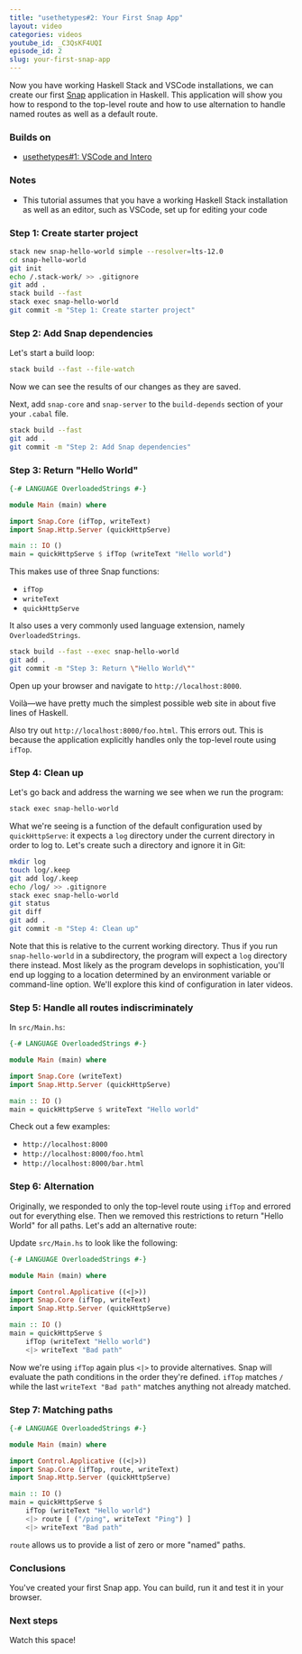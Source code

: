 ```yaml
---
title: "usethetypes#2: Your First Snap App"
layout: video
categories: videos
youtube_id: _C3QsKF4UQI
episode_id: 2
slug: your-first-snap-app
---
```

Now you have working Haskell Stack and VSCode installations, we can
create our first [Snap][snap-framework] application in Haskell. This
application will show you how to respond to the top-level route and how
to use alternation to handle named routes as well as a default route.

### Builds on

* [usethetypes#1: VSCode and Intero][001-vscode-intero]

### Notes

* This tutorial assumes that you have a working Haskell Stack installation as well as an editor, such as VSCode, set up for editing your code

### Step 1: Create starter project

```bash
stack new snap-hello-world simple --resolver=lts-12.0
cd snap-hello-world
git init
echo /.stack-work/ >> .gitignore
git add .
stack build --fast
stack exec snap-hello-world
git commit -m "Step 1: Create starter project"
```

### Step 2: Add Snap dependencies

Let's start a build loop:

```bash
stack build --fast --file-watch
```

Now we can see the results of our changes as they are saved.

Next, add `snap-core` and `snap-server` to the `build-depends` section
of your your `.cabal` file.

```bash
stack build --fast
git add .
git commit -m "Step 2: Add Snap dependencies"
```

### Step 3: Return "Hello World"

```haskell
{-# LANGUAGE OverloadedStrings #-}

module Main (main) where

import Snap.Core (ifTop, writeText)
import Snap.Http.Server (quickHttpServe)

main :: IO ()
main = quickHttpServe $ ifTop (writeText "Hello world")
```

This makes use of three Snap functions:

* `ifTop`
* `writeText`
* `quickHttpServe`

It also uses a very commonly used language extension, namely
`OverloadedStrings`.

```bash
stack build --fast --exec snap-hello-world
git add .
git commit -m "Step 3: Return \"Hello World\""
```

Open up your browser and navigate to `http://localhost:8000`.

Voil&agrave;&mdash;we have pretty much the simplest possible web site in
about five lines of Haskell.

Also try out `http://localhost:8000/foo.html`. This errors out. This is
because the application explicitly handles only the top-level route
using `ifTop`.

### Step 4: Clean up

Let's go back and address the warning we see when we run the program:

```bash
stack exec snap-hello-world
```

What we're seeing is a function of the default configuration used by
`quickHttpServe`: it expects a `log` directory under the current
directory in order to log to. Let's create such a directory and ignore
it in Git:

```bash
mkdir log
touch log/.keep
git add log/.keep
echo /log/ >> .gitignore
stack exec snap-hello-world
git status
git diff
git add .
git commit -m "Step 4: Clean up"
```

Note that this is relative to the current working directory. Thus if you
run `snap-hello-world` in a subdirectory, the program will expect a
`log` directory there instead. Most likely as the program develops in
sophistication, you'll end up logging to a location determined by an
environment variable or command-line option. We'll explore this kind of
configuration in later videos.

### Step 5: Handle all routes indiscriminately

In `src/Main.hs`:

```haskell
{-# LANGUAGE OverloadedStrings #-}

module Main (main) where

import Snap.Core (writeText)
import Snap.Http.Server (quickHttpServe)

main :: IO ()
main = quickHttpServe $ writeText "Hello world"
```

Check out a few examples:

* `http://localhost:8000`
* `http://localhost:8000/foo.html`
* `http://localhost:8000/bar.html`

### Step 6: Alternation

Originally, we responded to only the top-level route using `ifTop` and
errored out for everything else. Then we removed this restrictions to
return "Hello World" for all paths. Let's add an alternative route:

Update `src/Main.hs` to look like the following:

```haskell
{-# LANGUAGE OverloadedStrings #-}

module Main (main) where

import Control.Applicative ((<|>))
import Snap.Core (ifTop, writeText)
import Snap.Http.Server (quickHttpServe)

main :: IO ()
main = quickHttpServe $
    ifTop (writeText "Hello world")
    <|> writeText "Bad path"
```

Now we're using `ifTop` again plus `<|>` to provide alternatives. Snap
will evaluate the path conditions in the order they're defined. `ifTop`
matches `/` while the last `writeText "Bad path"` matches anything not
already matched.

### Step 7: Matching paths

```haskell
{-# LANGUAGE OverloadedStrings #-}

module Main (main) where

import Control.Applicative ((<|>))
import Snap.Core (ifTop, route, writeText)
import Snap.Http.Server (quickHttpServe)

main :: IO ()
main = quickHttpServe $
    ifTop (writeText "Hello world")
    <|> route [ ("/ping", writeText "Ping") ]
    <|> writeText "Bad path"
```

`route` allows us to provide a list of zero or more "named" paths.

### Conclusions

You've created your first Snap app. You can build, run it and test it in
your browser.

### Next steps

Watch this space!

[001-vscode-intero]: 001-vscode-intero
[snap-framework]: http://snapframework.com/
